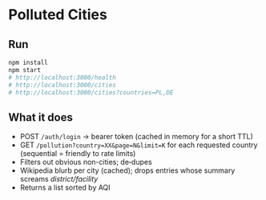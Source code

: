 # Polluted Cities

## Run
```bash
npm install
npm start
# http://localhost:3000/health
# http://localhost:3000/cities
# http://localhost:3000/cities?countries=PL,DE
```

## What it does
- POST `/auth/login` → bearer token (cached in memory for a short TTL)
- GET `/pollution?country=XX&page=N&limit=K` for each requested country (sequential = friendly to rate limits)
- Filters out obvious non-cities; de‑dupes
- Wikipedia blurb per city (cached); drops entries whose summary screams *district/facility*
- Returns a list sorted by AQI

